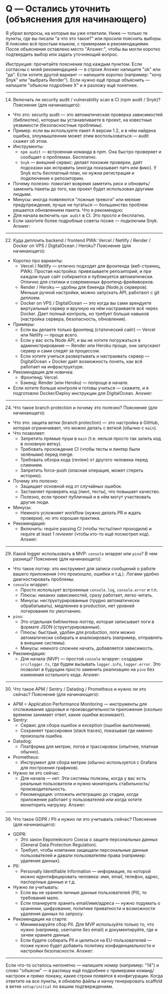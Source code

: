 # Q — Остались уточнить (объяснения для начинающего)

Я убрал вопросы, на которые вы уже ответили. Ниже — только те пункты, где вы писали "а что это такое?" или просили пояснить выборы. Я поясняю всё простым языком, с примерами и рекомендациями. После объяснения оставлено место "Answer:", чтобы вы могли коротко подтвердить выбор или задать уточняющий вопрос.

Инструкция: прочитайте пояснение под каждым пунктом. Если согласны с моей рекомендацией — в строке Answer напишите "ok" или "да". Если хотите другой вариант — напишите коротко (например: "хочу Snyk" или "выбрать Render"). Если нужно ещё проще объяснить — напишите "объясни подробнее X" и я разложу ещё понятнее.

---

14) Включать ли security audit / vulnerability scan в CI (npm audit / Snyk)?
Пояснение (для начинающего):
- Что это: security audit — это автоматическая проверка зависимостей (библиотек), которые вы устанавливаете в проект, на известные уязвимости (безопасностные проблемы).
- Пример: если вы используете пакет A версии 1.2, и в нём найдена ошибка, злоумышленник может этим воспользоваться — audit скажет об этом.
- Инструменты:
  - `npm audit` — встроенная команда в npm. Она быстро проверяет и сообщает о проблемах. Бесплатно.
  - `Snyk` — внешний сервис: делает похожие проверки, даёт подсказки как исправить (иногда показывает патч или фикс). У Snyk есть бесплатный план, но нужна регистрация и подключение к репозиторию.
- Почему полезно: помогает вовремя заметить риск и обновить/заменить пакеты до того, как проект будет использован другими людьми.
- Минусы: иногда появляются "ложные тревоги" или мелкие предупреждения; лучше не пугаться — большинство проблем решается обновлением пакета.
Что я рекомендую:
- Для начала включить `npm audit` в CI. Это просто и бесплатно.
- Если захотите более подробные советы позже — подключим Snyk.
Answer:

---

22) Куда деплоить backend / frontend PWA: Vercel / Netlify / Render / Docker on VPS / DigitalOcean / Heroku?
Пояснение (для начинающего):
- Коротко про варианты:
  - Vercel / Netlify — отлично подходят для фронтенда (веб-страниц, PWA). Простая настройка: привязываете репозиторий, и при каждом пуше сайт собирается и публикуется автоматически. Отлично для статики и современных фронтенд-фреймворков.
  - Render / Heroku — удобны для бэкенда (Node.js серверов). Меньше ручной настройки, можно запускать API, работают с git деплоем.
  - Docker on VPS / DigitalOcean — это когда вы сами арендуете виртуальный сервер и вручную на нём настраиваете всё через Docker. Дает полный контроль, но требует больше навыков (настройка сервера, безопасность, обновления).
- Примеры:
  - Если вы делаете только фронтенд (статический сайт) — Vercel или Netlify — проще всего.
  - Если у вас есть Node API, и вы не хотите погружаться в администрирование — Render или Heroku проще, они запускают сервер и сами следят за процессом.
  - Если хотите учиться развертывать и настраивать сервер — DigitalOcean + Docker даёт возможность понять, как всё работает на инфраструктуре.
- Рекомендация для новичка:
  - Фронтенд: Vercel.
  - Бэкенд: Render (или Heroku) — попроще в начале.
- Если хотите больше контроля и готовы учиться — скажите, и я подготовлю Docker/Deploy инструкции для DigitalOcean.
Answer:

---

24) Что такое branch protection и почему это полезно?
Пояснение (для начинающего):
- Что это: защита ветки (branch protection) — это настройка в GitHub, которая ограничивает, что можно делать с веткой (обычно с `main`).
- Что позволяет:
  - Запретить прямые пуши в `main` (т.е. нельзя просто так залить код в основную ветку).
  - Требовать прохождение CI (чтобы тесты и линтер были зелёными) перед merge.
  - Требовать обзора кода (review) от другого человека перед слиянием.
  - Запретить force-push (опасная операция, может стереть историю).
- Почему это полезно:
  - Защищает основной код от случайных ошибок.
  - Заставляет проверять код (линт, тесты), что повышает качество.
  - Полезно, если проект публичный и в нём могут участвовать другие люди.
- Минусы:
  - Немного усложняет workflow (нужно делать PR и ждать проверки), но это хорошая практика.
- Рекомендация:
  - Включить: require passing CI (чтобы тесты/линт проходили) и require at least 1 reviewer (чтобы кто-то ещё посмотрел код).
Answer:

---

29) Какой logger использовать в MVP: `console` wrapper или `pino`? В чем разница?
Пояснение (для начинающего):
- Что такое логгер: это инструмент для записи сообщений о работе вашего приложения (что произошло, ошибки и т.д.). Логами удобно диагностировать проблемы.
- `console` wrapper:
  - Просто использует встроенные `console.log`, `console.error` и т.п.
  - Плюсы: никаких зависимостей, сразу работает, легко читать.
  - Минусы: неструктурированные (трудно автоматически обрабатывать), медленнее в production, нет уровней логирования по умолчанию.
- `pino`:
  - Это отдельная библиотека-логгер, которая записывает логи в формате JSON (структурированные).
  - Плюсы: быстрый, удобен для production, логи можно автоматически собирать и анализировать (например, отправлять в внешние системы).
  - Минусы: немного сложнее начать, добавляется зависимость.
- Рекомендация:
  - Для начала (MVP) — простой `console` wrapper: создадим `src/logger.ts`, где будем вызывать `logger.info`, `logger.error`. Это позволит в будущем просто заменить реализацию на `pino` без изменения остального кода.
Answer:

---

30) Что такое APM / Sentry / Datadog / Prometheus и нужно ли это сейчас?
Пояснение (для начинающего):
- APM = Application Performance Monitoring — инструменты для отслеживания здоровья и производительности приложения (сколько времени занимает ответ, какие ошибки возникают).
- Sentry:
  - Сервис для сбора ошибок и exception (ошибок выполнения).
  - Сохраняет трассировки (stack traces), показывая где именно произошла ошибка.
- Datadog:
  - Платформа для метрик, логов и трассировок (опытнее, платная обычно).
- Prometheus:
  - Инструмент для сбора метрик (обычно используется с Grafana для построения графиков).
- Нужно ли это сейчас:
  - Для начала — нет. Эти системы полезны, когда у вас есть реальные пользователи и нужно мониторить стабильность/производительность.
  - Рекомендация: отложить интеграцию до стадии, когда приложение работает у пользователей или когда хотите мониторить нагрузку.
Answer:

---

36) Что такое GDPR / PII и нужно ли это учитывать сейчас?
Пояснение (для начинающего):
- GDPR:
  - Это закон Европейского Союза о защите персональных данных (General Data Protection Regulation).
  - Требует, чтобы компании защищали персональные данные пользователей и давали пользователям права (например: удаление данных).
- PII:
  - Personally Identifiable Information — информация, по которой можно идентифицировать человека: имя, email, телефон, адрес, паспортные данные и т.д.
- Нужно ли учитывать:
  - Если вы не храните личные данные пользователей (PII), то требований мало.
  - Если планируете хранить email/имя/адреса — нужно подумать о хранении, шифровании, политике приватности и возможности удаления данных по запросу.
- Рекомендация на старте:
  - Минимизируйте сбор PII. Для MVP используйте только то, что нужно (например, username без email) и документируйте, где и зачем храните данные.
  - Если будете собирать PII и целиться на EU-пользователей — позже нужно будет добавить политику конфиденциальности и настройки безопасности.
Answer:

---

Если что-то осталось непонятно — напишите номер (например: "14") и слово "объясни" — я распишу ещё подробнее с примерами команд/настроек и прямо покажу, какие строки появятся в конфигурации. Когда ответите на все пункты, я обновлю файлы и начну генерировать scaffold в ветке `setup/initial` по вашим подтверждениям.